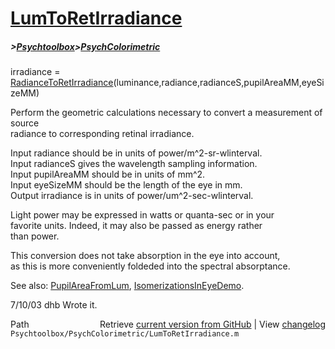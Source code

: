 # [LumToRetIrradiance](LumToRetIrradiance)
##### >[Psychtoolbox](Psychtoolbox)>[PsychColorimetric](PsychColorimetric)

irradiance = [RadianceToRetIrradiance](RadianceToRetIrradiance)(luminance,radiance,radianceS,pupilAreaMM,eyeSizeMM)  
  
Perform the geometric calculations necessary to convert a measurement of source  
radiance to corresponding retinal irradiance.   
  
  Input radiance should be in units of power/m^2-sr-wlinterval.  
  Input radianceS gives the wavelength sampling information.  
  Input pupilAreaMM should be in units of mm^2.  
  Input eyeSizeMM should be the length of the eye in mm.  
  Output irradiance is in units of power/um^2-sec-wlinterval.  
  
  Light power may be expressed in watts or quanta-sec or in your  
  favorite units.  Indeed, it may also be passed as energy rather  
  than power.    
  
This conversion does not take absorption in the eye into account,  
as this is more conveniently foldeded into the spectral absorptance.  
  
See also: [PupilAreaFromLum](PupilAreaFromLum), [IsomerizationsInEyeDemo](IsomerizationsInEyeDemo).  
  
7/10/03  dhb  Wrote it.  




<div class="code_header" style="text-align:right;">
  <span style="float:left;">Path&nbsp;&nbsp;</span> <span class="counter">Retrieve <a href=
  "https://raw.github.com/Psychtoolbox-3/Psychtoolbox-3/beta/Psychtoolbox/PsychColorimetric/LumToRetIrradiance.m">current version from GitHub</a> | View <a href=
  "https://github.com/Psychtoolbox-3/Psychtoolbox-3/commits/beta/Psychtoolbox/PsychColorimetric/LumToRetIrradiance.m">changelog</a></span>
</div>
<div class="code">
  <code>Psychtoolbox/PsychColorimetric/LumToRetIrradiance.m</code>
</div>

